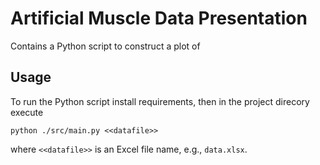 # Artificial Muscle Data Presentation

Contains a Python script to construct a plot of 

## Usage
To run the Python script install requirements, then in the 
project direcory execute

`python ./src/main.py <<datafile>>`

where `<<datafile>>` is an Excel file name, e.g., `data.xlsx`.
